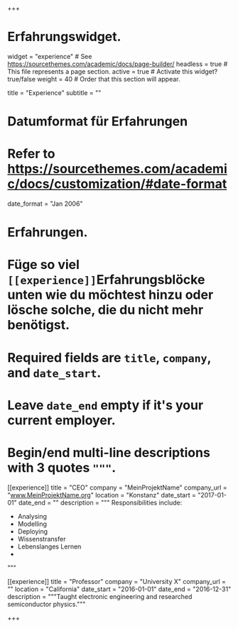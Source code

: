 +++
# Erfahrungswidget.
widget = "experience"  # See https://sourcethemes.com/academic/docs/page-builder/
headless = true  # This file represents a page section.
active = true  # Activate this widget? true/false
weight = 40  # Order that this section will appear.

title = "Experience"
subtitle = ""

# Datumformat für Erfahrungen
#   Refer to https://sourcethemes.com/academic/docs/customization/#date-format
date_format = "Jan 2006"

# Erfahrungen.
#   Füge so viel `[[experience]]`Erfahrungsblöcke unten wie du möchtest hinzu oder lösche solche, die du nicht mehr benötigst.
#   Required fields are `title`, `company`, and `date_start`.
#   Leave `date_end` empty if it's your current employer.
#   Begin/end multi-line descriptions with 3 quotes `"""`.
[[experience]]
  title = "CEO"
  company = "MeinProjektName"
  company_url = "www.MeinProjektName.org"
  location = "Konstanz"
  date_start = "2017-01-01"
  date_end = ""
  description = """
  Responsibilities include:
  
  * Analysing
  * Modelling
  * Deploying
  * Wissenstransfer
  * Lebenslanges Lernen
  * 
  """

[[experience]]
  title = "Professor"
  company = "University X"
  company_url = ""
  location = "California"
  date_start = "2016-01-01"
  date_end = "2016-12-31"
  description = """Taught electronic engineering and researched semiconductor physics."""

+++

